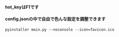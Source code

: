 #### hot_keyはF1です
#### config.jsonの中で自由で色んな設定を調整できます
```
pyinstaller main.py --noconsole --icon=favicon.ico
```